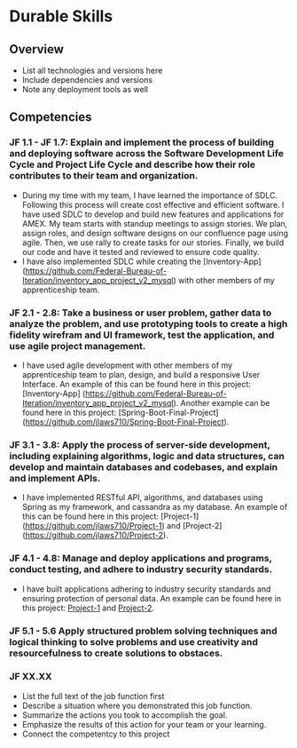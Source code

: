 # Durable Skills

## Overview

- List all technologies and versions here
- Include dependencies and versions
- Note any deployment tools as well

## Competencies
### JF 1.1 - JF 1.7: Explain and implement the process of building and deploying software across the Software Development Life Cycle and Project Life Cycle and describe how their role contributes to their team and organization.

- During my time with my team, I have learned the importance of SDLC. Following this process will create cost effective and efficient software. I have used SDLC to develop and build new features and applications for AMEX. My team starts with standup meetings to assign stories. We plan, assign roles, and design software designs on our confluence page using agile. Then, we use rally to create tasks for our stories. Finally, we build our code and have it tested and reviewed to ensure code quality.
- I have also implemented SDLC while creating the [Inventory-App] (https://github.com/Federal-Bureau-of-Iteration/inventory_app_project_v2_mysql) with other members of my apprenticeship team.

### JF 2.1 - 2.8: Take a business or user problem, gather data to analyze the problem, and use prototyping tools to create a high fidelity wirefram and UI framework, test the application, and use agile project management. 

- I have used agile development with other members of my apprenticeship team to plan, design, and build a responsive User Interface. An example of this can be found here in this project: [Inventory-App] (https://github.com/Federal-Bureau-of-Iteration/inventory_app_project_v2_mysql). Another example can be found here in this project: [Spring-Boot-Final-Project] (https://github.com/jlaws710/Spring-Boot-Final-Project).

### JF 3.1 - 3.8: Apply the process of server-side development, including explaining algorithms, logic and data structures, can develop and maintain databases and codebases, and explain and implement APIs.

- I have implemented RESTful API, algorithms, and databases using Spring as my framework, and cassandra as my database. An example of this can be found here in this project: [Project-1] (https://github.com/jlaws710/Project-1) and [Project-2] (https://github.com/jlaws710/Project-2).

### JF 4.1 - 4.8: Manage and deploy applications and programs, conduct testing, and adhere to industry security standards.

- I have built applications adhering to industry security standards and ensuring protection of personal data. An example can be found here in this project: [Project-1](https://github.com/jlaws710/Project-1) and [Project-2](https://github.com/jlaws710/Project-2).

### JF 5.1 - 5.6 Apply structured problem solving techniques and logical thinking to solve problems and use creativity and resourcefulness to create solutions to obstaces. 


### JF XX.XX
- List the full text of the job function first
- Describe a situation where you demonstrated  this job function.
- Summarize the actions you took to accomplish the goal. 
- Emphasize the results of this action for your team or your learning. 
- Connect the competentcy to this project
